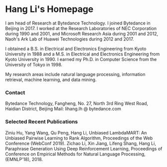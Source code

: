 # Hang Li's Homepage

I am head of Research at Bytedance Technology. I joined Bytedance in Beijing in 2017.  I worked at the Research Laboratories of NEC Corporation during 1990 and 2001, and Microsoft Research Asia during 2001 and 2012, Naoh's Ark Lab of Huawei Technologies during 2012 and 2017.

I obtained a B.S. in Electrical and Electronics Engineering from Kyoto University in 1988 and a M.S. in Electrical and Electronics Engineering from Kyoto University in 1990. I earned my Ph.D. in Computer Science from the University of Tokyo in 1998.

My research areas include natural language processing, information retrieval, machine learning, and data mining.

### Contact

Bytedance Technology,
Fangheng,  No. 27,  North 3rd Ring West Road, Haidian District, Beijing
Mail: lihang.lh @ bytedance.com

### Selected Recent Publications

Ziniu Hu, Yang Wang, Qu Peng, Hang Li, Unbiased LambdaMART: An Unbiased Pairwise Learning to Rank Algorithm, Proceedings of the Web Conference (WebConf 2019). 
Zichao Li, Xin Jiang, Lifeng Shang, Hang Li, Paraphrase Generation Using Deep Reinforcement Learning, Proceedings of Conference on Empirical Methods for Natural Language Processing, (EMNLP'18), 2018.



